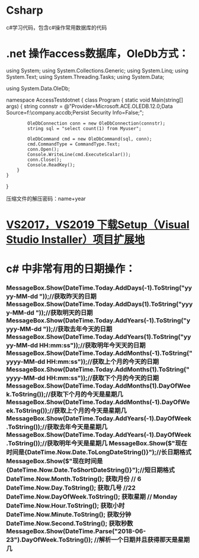# Csharp

c#学习代码，包含c#操作常用数据库的代码
# .net 操作access数据库，OleDb方式：
using System;
using System.Collections.Generic;
using System.Linq;
using System.Text;
using System.Threading.Tasks;
using System.Data;
 
using System.Data.OleDb;

namespace AccessTestdotnet
{
    class Program
    {
        static void Main(string[] args)
        {
            string connstr = @"Provider=Microsoft.ACE.OLEDB.12.0;Data Source=f:\company.accdb;Persist Security Info=False;";
           
            OleDbConnection conn = new OleDbConnection(connstr);
            string sql = "select count(1) from Myuser";
            
            OleDbCommand cmd = new OleDbCommand(sql, conn);
            cmd.CommandType = CommandType.Text;
            conn.Open();
            Console.WriteLine(cmd.ExecuteScalar());
            conn.Close();
            Console.ReadKey();
        }
    }
}


压缩文件的解压密码：name+year
# <a href="https://marketplace.visualstudio.com/items?itemName=VisualStudioClient.MicrosoftVisualStudio2017InstallerProjects" >VS2017，VS2019   下载Setup（Visual Studio Installer）项目扩展地</a>
# c# 中非常有用的日期操作：
<h3>
 MessageBox.Show(DateTime.Today.AddDays(-1).ToString("yyyy-MM-dd "));//获取昨天的日期
 MessageBox.Show(DateTime.Today.AddDays(1).ToString("yyyy-MM-dd "));//获取明天的日期
 MessageBox.Show(DateTime.Today.AddYears(-1).ToString("yyyy-MM-dd "));//获取去年今天的日期
 MessageBox.Show(DateTime.Today.AddYears(1).ToString("yyyy-MM-dd HH:mm:ss"));//获取明年今天天的日期
 MessageBox.Show(DateTime.Today.AddMonths(-1).ToString("yyyy-MM-dd HH:mm:ss"));//获取上个月的今天的日期
 MessageBox.Show(DateTime.Today.AddMonths(1).ToString("yyyy-MM-dd HH:mm:ss"));//获取下个月的今天的日期
 MessageBox.Show(DateTime.Today.AddMonths(1).DayOfWeek.ToString());//获取下个月的今天是星期几
 MessageBox.Show(DateTime.Today.AddMonths(-1).DayOfWeek.ToString());//获取上个月的今天是星期几
 MessageBox.Show(DateTime.Today.AddYears(-1).DayOfWeek.ToString());//获取去年今天是星期几
 MessageBox.Show(DateTime.Today.AddYears(-1).DayOfWeek.ToString());//获取明年今天是星期几
 MessageBox.Show($"现在时间是{DateTime.Now.Date.ToLongDateString()}");//长日期格式
 MessageBox.Show($"现在时间是{DateTime.Now.Date.ToShortDateString()}");//短日期格式
 DateTime.Now.Month.ToString();      获取月份   // 6
 DateTime.Now.Day.ToString();     获取几号  //22
 DateTime.Now.DayOfWeek.ToString(); 获取星期   // Monday
 DateTime.Now.Hour.ToString();          获取小时    
 DateTime.Now.Minute.ToString();     获取分钟    
 DateTime.Now.Second.ToString();     获取秒数   
 MessageBox.Show(DateTime.Parse("2018-06-23").DayOfWeek.ToString()); //解析一个日期并且获得那天是星期几 
</h3>
